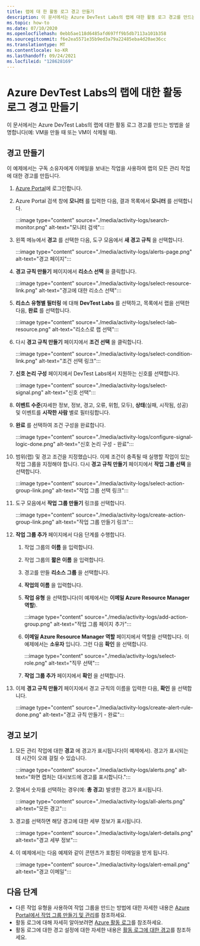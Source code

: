 ```yaml
---
title: 랩에 대 한 활동 로그 경고 만들기
description: 이 문서에서는 Azure DevTest Labs의 랩에 대한 활동 로그 경고를 만드는 단계를 제공합니다.
ms.topic: how-to
ms.date: 07/10/2020
ms.openlocfilehash: 0ebb5ae118d6485afd697ff9b5db7113a101b358
ms.sourcegitcommit: f6e2ea5571e35b9ed3a79a22485eba4d20ae36cc
ms.translationtype: MT
ms.contentlocale: ko-KR
ms.lasthandoff: 09/24/2021
ms.locfileid: "128628169"
---
```

# <a name="create-activity-log-alerts-for-labs-in-azure-devtest-labs"></a>Azure DevTest Labs의 랩에 대한 활동 로그 경고 만들기
이 문서에서는 Azure DevTest Labs의 랩에 대한 활동 로그 경고를 만드는 방법을 설명합니다(예: VM을 만들 때 또는 VM이 삭제될 때).

## <a name="create-alerts"></a>경고 만들기
이 예제에서는 구독 소유자에게 이메일을 보내는 작업을 사용하여 랩의 모든 관리 작업에 대한 경고를 만듭니다. 

1. [Azure Portal](https://portal.azure.com)에 로그인합니다.
1. Azure Portal 검색 창에 **모니터** 를 입력한 다음, 결과 목록에서 **모니터** 를 선택합니다. 

    :::image type="content" source="./media/activity-logs/search-monitor.png" alt-text="모니터 검색":::        
1. 왼쪽 메뉴에서 **경고** 를 선택한 다음, 도구 모음에서 **새 경고 규칙** 을 선택합니다. 

    :::image type="content" source="./media/activity-logs/alerts-page.png" alt-text="경고 페이지":::    
1. **경고 규칙 만들기** 페이지에서 **리소스 선택** 을 클릭합니다. 

    :::image type="content" source="./media/activity-logs/select-resource-link.png" alt-text="경고에 대한 리소스 선택":::        
1. **리소스 유형별 필터링** 에 대해 **DevTest Labs** 를 선택하고, 목록에서 랩을 선택한 다음, **완료** 를 선택합니다.

    :::image type="content" source="./media/activity-logs/select-lab-resource.png" alt-text="리소스로 랩 선택":::
1. 다시 **경고 규칙 만들기** 페이지에서 **조건 선택** 을 클릭합니다. 

    :::image type="content" source="./media/activity-logs/select-condition-link.png" alt-text="조건 선택 링크":::    
1. **신호 논리 구성** 페이지에서 DevTest Labs에서 지원하는 신호를 선택합니다. 

    :::image type="content" source="./media/activity-logs/select-signal.png" alt-text="신호 선택":::
1. **이벤트 수준**(자세한 정보, 정보, 경고, 오류, 위험, 모두), **상태**(실패, 시작됨, 성공) 및 이벤트를 **시작한 사람** 별로 필터링합니다. 
1. **완료** 를 선택하여 조건 구성을 완료합니다. 

    :::image type="content" source="./media/activity-logs/configure-signal-logic-done.png" alt-text="신호 논리 구성 - 완료":::
1. 범위(랩) 및 경고 조건을 지정했습니다. 이제 조건이 충족될 때 실행할 작업이 있는 작업 그룹을 지정해야 합니다. 다시 **경고 규칙 만들기** 페이지에서 **작업 그룹 선택** 을 선택합니다. 

    :::image type="content" source="./media/activity-logs/select-action-group-link.png" alt-text="작업 그룹 선택 링크":::
1. 도구 모음에서 **작업 그룹 만들기** 링크를 선택합니다. 

    :::image type="content" source="./media/activity-logs/create-action-group-link.png" alt-text="작업 그룹 만들기 링크":::
1. **작업 그룹 추가** 페이지에서 다음 단계를 수행합니다.
    1. 작업 그룹의 **이름** 을 입력합니다.
    1. 작업 그룹의 **짧은 이름** 을 입력합니다. 
    1. 경고를 만들 **리소스 그룹** 을 선택합니다. 
    1. **작업의 이름** 을 입력합니다. 
    1. **작업 유형** 을 선택합니다(이 예제에서는 **이메일 Azure Resource Manager 역할**). 

        :::image type="content" source="./media/activity-logs/add-action-group.png" alt-text="작업 그룹 페이지 추가":::
    1. **이메일 Azure Resource Manager 역할** 페이지에서 역할을 선택합니다. 이 예제에서는 **소유자** 입니다. 그런 다음 **확인** 을 선택합니다. 

        :::image type="content" source="./media/activity-logs/select-role.png" alt-text="직무 선택":::            
    1. **작업 그룹 추가** 페이지에서 **확인** 을 선택합니다. 
1. 이제 **경고 규칙 만들기** 페이지에서 경고 규칙의 이름을 입력한 다음, **확인** 을 선택합니다. 

    :::image type="content" source="./media/activity-logs/create-alert-rule-done.png" alt-text="경고 규칙 만들기 - 완료":::

## <a name="view-alerts"></a>경고 보기 
1. 모든 관리 작업에 대한 **경고** 에 경고가 표시됩니다(이 예제에서). 경고가 표시되는 데 시간이 오래 걸릴 수 있습니다. 

    :::image type="content" source="./media/activity-logs/alerts.png" alt-text="화면 캡처는 대시보드에 경고를 표시합니다.":::
1. 열에서 숫자를 선택하는 경우(예: **총 경고**) 발생한 경고가 표시됩니다. 

    :::image type="content" source="./media/activity-logs/all-alerts.png" alt-text="모든 경고":::
1. 경고를 선택하면 해당 경고에 대한 세부 정보가 표시됩니다. 

    :::image type="content" source="./media/activity-logs/alert-details.png" alt-text="경고 세부 정보":::
1. 이 예제에서는 다음 예제와 같이 콘텐츠가 포함된 이메일을 받게 됩니다. 

    :::image type="content" source="./media/activity-logs/alert-email.png" alt-text="경고 이메일":::

## <a name="next-steps"></a>다음 단계
- 다른 작업 유형을 사용하여 작업 그룹을 만드는 방법에 대한 자세한 내용은 [Azure Portal에서 작업 그룹 만들기 및 관리](../azure-monitor/alerts/action-groups.md)를 참조하세요.
- 활동 로그에 대해 자세히 알아보려면 [Azure 활동 로그](../azure-monitor/essentials/activity-log.md)를 참조하세요.
- 활동 로그에 대한 경고 설정에 대한 자세한 내용은 [활동 로그에 대한 경고](../azure-monitor/alerts/activity-log-alerts.md)를 참조하세요.

